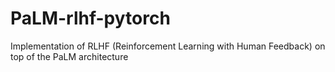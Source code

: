 # PaLM-rlhf-pytorch
Implementation of RLHF (Reinforcement Learning with Human Feedback) on top of the PaLM architecture

